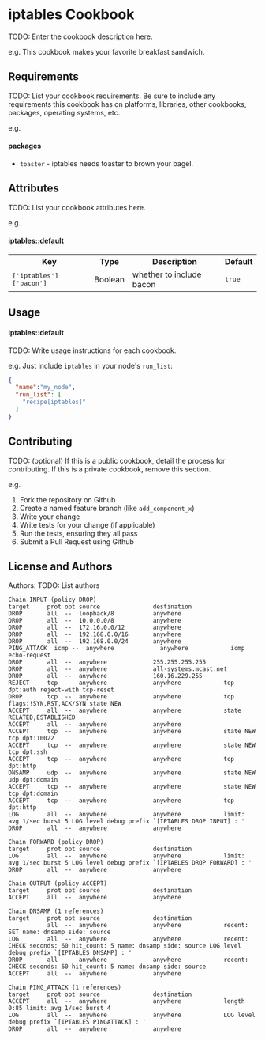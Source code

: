 iptables Cookbook
=================
TODO: Enter the cookbook description here.

e.g.
This cookbook makes your favorite breakfast sandwich.

Requirements
------------
TODO: List your cookbook requirements. Be sure to include any requirements this cookbook has on platforms, libraries, other cookbooks, packages, operating systems, etc.

e.g.
#### packages
- `toaster` - iptables needs toaster to brown your bagel.

Attributes
----------
TODO: List your cookbook attributes here.

e.g.
#### iptables::default
<table>
  <tr>
    <th>Key</th>
    <th>Type</th>
    <th>Description</th>
    <th>Default</th>
  </tr>
  <tr>
    <td><tt>['iptables']['bacon']</tt></td>
    <td>Boolean</td>
    <td>whether to include bacon</td>
    <td><tt>true</tt></td>
  </tr>
</table>

Usage
-----
#### iptables::default
TODO: Write usage instructions for each cookbook.

e.g.
Just include `iptables` in your node's `run_list`:

```json
{
  "name":"my_node",
  "run_list": [
    "recipe[iptables]"
  ]
}
```

Contributing
------------
TODO: (optional) If this is a public cookbook, detail the process for contributing. If this is a private cookbook, remove this section.

e.g.
1. Fork the repository on Github
2. Create a named feature branch (like `add_component_x`)
3. Write your change
4. Write tests for your change (if applicable)
5. Run the tests, ensuring they all pass
6. Submit a Pull Request using Github

License and Authors
-------------------
Authors: TODO: List authors


```
Chain INPUT (policy DROP)
target     prot opt source               destination         
DROP       all  --  loopback/8           anywhere            
DROP       all  --  10.0.0.0/8           anywhere            
DROP       all  --  172.16.0.0/12        anywhere            
DROP       all  --  192.168.0.0/16       anywhere            
DROP       all  --  192.168.0.0/24       anywhere            
PING_ATTACK  icmp --  anywhere             anywhere            icmp echo-request 
DROP       all  --  anywhere             255.255.255.255     
DROP       all  --  anywhere             all-systems.mcast.net 
DROP       all  --  anywhere             160.16.229.255      
REJECT     tcp  --  anywhere             anywhere            tcp dpt:auth reject-with tcp-reset 
DROP       tcp  --  anywhere             anywhere            tcp flags:!SYN,RST,ACK/SYN state NEW 
ACCEPT     all  --  anywhere             anywhere            state RELATED,ESTABLISHED 
ACCEPT     all  --  anywhere             anywhere            
ACCEPT     tcp  --  anywhere             anywhere            state NEW tcp dpt:10022 
ACCEPT     tcp  --  anywhere             anywhere            state NEW tcp dpt:ssh 
ACCEPT     tcp  --  anywhere             anywhere            tcp dpt:http 
DNSAMP     udp  --  anywhere             anywhere            state NEW udp dpt:domain 
ACCEPT     tcp  --  anywhere             anywhere            state NEW tcp dpt:domain 
ACCEPT     tcp  --  anywhere             anywhere            tcp dpt:http 
LOG        all  --  anywhere             anywhere            limit: avg 1/sec burst 5 LOG level debug prefix `[IPTABLES DROP INPUT] : ' 
DROP       all  --  anywhere             anywhere            

Chain FORWARD (policy DROP)
target     prot opt source               destination         
LOG        all  --  anywhere             anywhere            limit: avg 1/sec burst 5 LOG level debug prefix `[IPTABLES DROP FORWARD] : ' 
DROP       all  --  anywhere             anywhere            

Chain OUTPUT (policy ACCEPT)
target     prot opt source               destination         
ACCEPT     all  --  anywhere             anywhere            

Chain DNSAMP (1 references)
target     prot opt source               destination         
           all  --  anywhere             anywhere            recent: SET name: dnsamp side: source 
LOG        all  --  anywhere             anywhere            recent: CHECK seconds: 60 hit_count: 5 name: dnsamp side: source LOG level debug prefix `[IPTABLES DNSAMP] : ' 
DROP       all  --  anywhere             anywhere            recent: CHECK seconds: 60 hit_count: 5 name: dnsamp side: source 
ACCEPT     all  --  anywhere             anywhere            

Chain PING_ATTACK (1 references)
target     prot opt source               destination         
ACCEPT     all  --  anywhere             anywhere            length 0:85 limit: avg 1/sec burst 4 
LOG        all  --  anywhere             anywhere            LOG level debug prefix `[IPTABLES PINGATTACK] : ' 
DROP       all  --  anywhere             anywhere
```